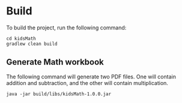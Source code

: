 # Build
To build the project, run the following command:
```
cd kidsMath
gradlew clean build
```
## Generate Math workbook
The following command will generate two PDF files. One will contain addition and subtraction, and the other will contain multiplication.
```
java -jar build/libs/kidsMath-1.0.0.jar
```

